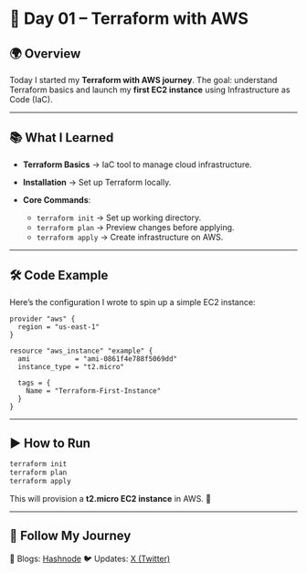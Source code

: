 

# 🚀 Day 01 – Terraform with AWS

## 🌍 Overview

Today I started my **Terraform with AWS journey**.
The goal: understand Terraform basics and launch my **first EC2 instance** using Infrastructure as Code (IaC).

---

## 📚 What I Learned

* **Terraform Basics** → IaC tool to manage cloud infrastructure.
* **Installation** → Set up Terraform locally.
* **Core Commands**:

  * `terraform init` → Set up working directory.
  * `terraform plan` → Preview changes before applying.
  * `terraform apply` → Create infrastructure on AWS.

---

## 🛠️ Code Example

Here’s the configuration I wrote to spin up a simple EC2 instance:

```hcl
provider "aws" {
  region = "us-east-1"
}

resource "aws_instance" "example" {
  ami           = "ami-0861f4e788f5069dd"
  instance_type = "t2.micro"

  tags = {
    Name = "Terraform-First-Instance"
  }
}
```

---

## ▶️ How to Run

```bash
terraform init
terraform plan
terraform apply
```

This will provision a **t2.micro EC2 instance** in AWS. 🎉

---

## 🔗 Follow My Journey

📖 Blogs: [Hashnode](https://abdulraheem.hashnode.dev) 
🐦 Updates: [X (Twitter)](https://x.com/Abdulraheem183)




